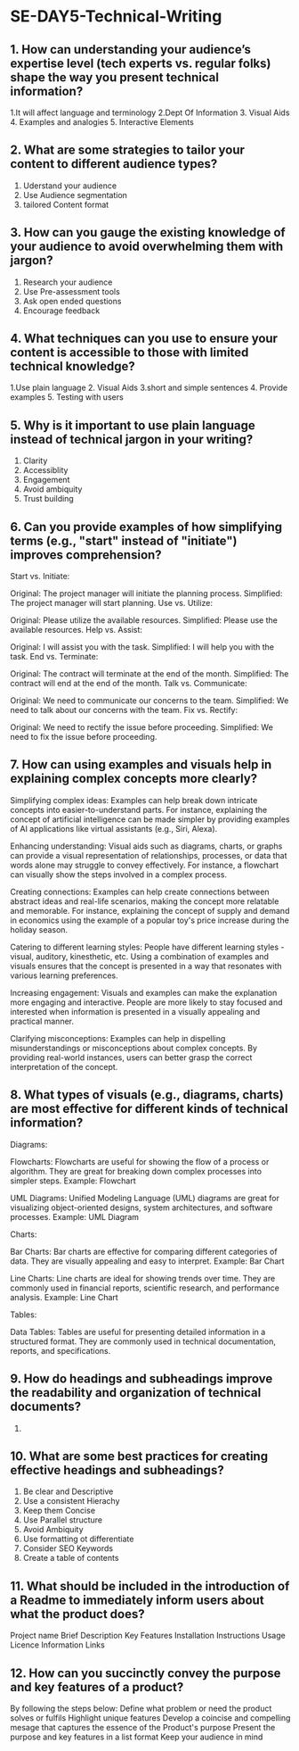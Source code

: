 # SE-DAY5-Technical-Writing
## 1. How can understanding your audience’s expertise level (tech experts vs. regular folks) shape the way you present technical information?
1.It will affect language and terminology
2.Dept Of Information
3. Visual Aids
4. Examples and analogies
5. Interactive Elements

## 2. What are some strategies to tailor your content to different audience types?
1. Uderstand your audience
2. Use Audience segmentation
3. tailored Content format
## 3. How can you gauge the existing knowledge of your audience to avoid overwhelming them with jargon?
1. Research your audience
2. Use Pre-assessment tools
3. Ask open ended questions
4. Encourage feedback
## 4. What techniques can you use to ensure your content is accessible to those with limited technical knowledge?
1.Use plain language
2. Visual Aids
3.short and simple sentences
4. Provide examples
5. Testing with users
## 5. Why is it important to use plain language instead of technical jargon in your writing?
1. Clarity
2. Accessiblity
3. Engagement
4. Avoid ambiquity
5. Trust building
## 6. Can you provide examples of how simplifying terms (e.g., "start" instead of "initiate") improves comprehension?
Start vs. Initiate:

Original: The project manager will initiate the planning process.
Simplified: The project manager will start planning.
Use vs. Utilize:

Original: Please utilize the available resources.
Simplified: Please use the available resources.
Help vs. Assist:

Original: I will assist you with the task.
Simplified: I will help you with the task.
End vs. Terminate:

Original: The contract will terminate at the end of the month.
Simplified: The contract will end at the end of the month.
Talk vs. Communicate:

Original: We need to communicate our concerns to the team.
Simplified: We need to talk about our concerns with the team.
Fix vs. Rectify:

Original: We need to rectify the issue before proceeding.
Simplified: We need to fix the issue before proceeding.
## 7. How can using examples and visuals help in explaining complex concepts more clearly?
Simplifying complex ideas: Examples can help break down intricate concepts into easier-to-understand parts. For instance, explaining the concept of artificial intelligence can be made simpler by providing examples of AI applications like virtual assistants (e.g., Siri, Alexa).

Enhancing understanding: Visual aids such as diagrams, charts, or graphs can provide a visual representation of relationships, processes, or data that words alone may struggle to convey effectively. For instance, a flowchart can visually show the steps involved in a complex process.

Creating connections: Examples can help create connections between abstract ideas and real-life scenarios, making the concept more relatable and memorable. For instance, explaining the concept of supply and demand in economics using the example of a popular toy's price increase during the holiday season.

Catering to different learning styles: People have different learning styles - visual, auditory, kinesthetic, etc. Using a combination of examples and visuals ensures that the concept is presented in a way that resonates with various learning preferences.

Increasing engagement: Visuals and examples can make the explanation more engaging and interactive. People are more likely to stay focused and interested when information is presented in a visually appealing and practical manner.

Clarifying misconceptions: Examples can help in dispelling misunderstandings or misconceptions about complex concepts. By providing real-world instances, users can better grasp the correct interpretation of the concept.
## 8. What types of visuals (e.g., diagrams, charts) are most effective for different kinds of technical information?
Diagrams:

Flowcharts: Flowcharts are useful for showing the flow of a process or algorithm. They are great for breaking down complex processes into simpler steps.
Example: Flowchart

UML Diagrams: Unified Modeling Language (UML) diagrams are great for visualizing object-oriented designs, system architectures, and software processes.
Example: UML Diagram

Charts:

Bar Charts: Bar charts are effective for comparing different categories of data. They are visually appealing and easy to interpret.
Example: Bar Chart

Line Charts: Line charts are ideal for showing trends over time. They are commonly used in financial reports, scientific research, and performance analysis.
Example: Line Chart

Tables:

Data Tables: Tables are useful for presenting detailed information in a structured format. They are commonly used in technical documentation, reports, and specifications.
## 9. How do headings and subheadings improve the readability and organization of technical documents?
1.

## 10. What are some best practices for creating effective headings and subheadings?
1. Be clear and Descriptive
2. Use a consistent Hierachy
3. Keep them Concise
4. Use Parallel structure
5. Avoid Ambiquity
6. Use formatting ot differentiate
7. Consider SEO Keywords
8. Create a table of contents
## 11. What should be included in the introduction of a Readme to immediately inform users about what the product does?
Project name
Brief Description
Key Features
Installation Instructions
Usage
Licence Information
Links
## 12. How can you succinctly convey the purpose and key features of a product?
By following the steps below:
Define what problem or need the product solves or fulfils
Highlight unique features
Develop a coincise and compelling mesage that captures the essence of the Product's purpose
Present the purpose and key features in a list format
Keep your audience in mind
